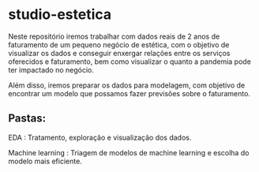# studio-estetica

Neste repositório iremos trabalhar com dados reais de 2 anos de faturamento de um pequeno negócio de estética, com o objetivo de visualizar os dados e conseguir enxergar relações entre os serviços oferecidos e faturamento, bem como visualizar o quanto a pandemia pode ter impactado no negócio.

Além disso, iremos preparar os dados para modelagem, com objetivo de encontrar um modelo que possamos fazer previsões sobre o faturamento.

## Pastas:
EDA : Tratamento, exploração e  visualização dos dados.

Machine learning : Triagem de modelos de machine learning e escolha do modelo mais eficiente.
